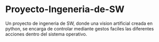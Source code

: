 # Proyecto-Ingeneria-de-SW
Un proyecto de ingeneria de SW, donde una vision artificial creada en python, se encarga de controlar mediante gestos faciles las diferentes acciones dentro del sistema operativo.
